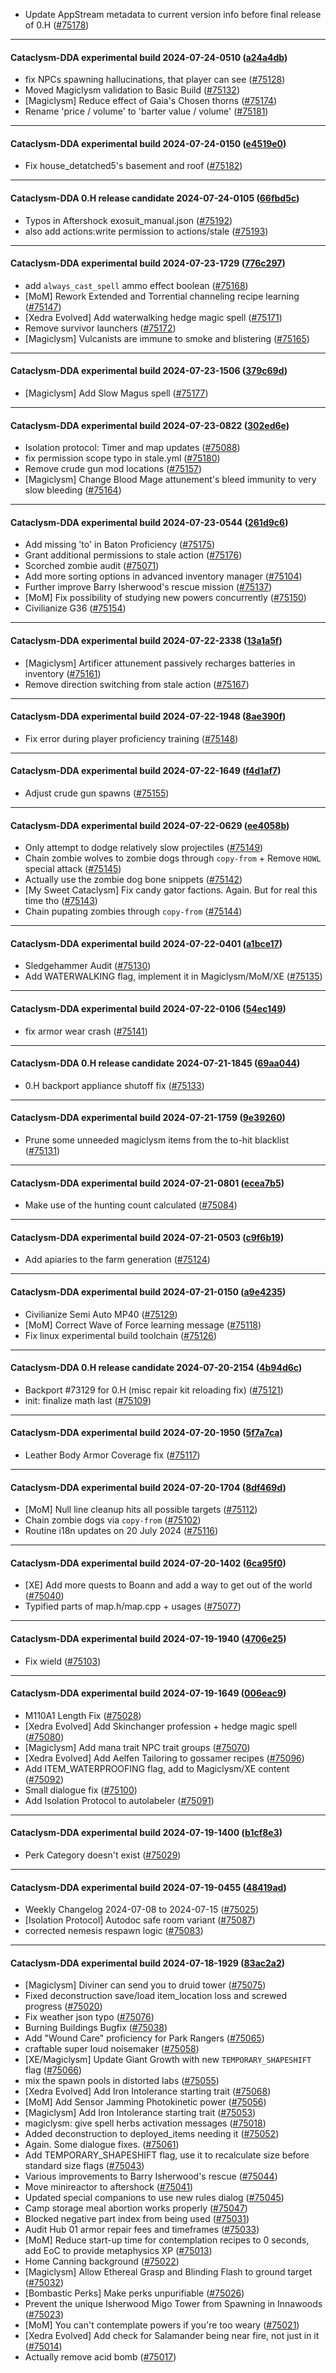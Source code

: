 * Update AppStream metadata to current version info before final release of 0.H ([#75178](https://github.com/CleverRaven/Cataclysm-DDA/pull/75178))

---

#### Cataclysm-DDA experimental build 2024-07-24-0510 ([a24a4db](https://github.com/CleverRaven/Cataclysm-DDA/releases/tag/cdda-experimental-2024-07-24-0510))

* fix NPCs spawning hallucinations, that player can see ([#75128](https://github.com/CleverRaven/Cataclysm-DDA/pull/75128))
* Moved Magiclysm validation to Basic Build ([#75132](https://github.com/CleverRaven/Cataclysm-DDA/pull/75132))
* [Magiclysm] Reduce effect of Gaia's Chosen thorns ([#75174](https://github.com/CleverRaven/Cataclysm-DDA/pull/75174))
* Rename 'price / volume' to 'barter value / volume' ([#75181](https://github.com/CleverRaven/Cataclysm-DDA/pull/75181))

---

#### Cataclysm-DDA experimental build 2024-07-24-0150 ([e4519e0](https://github.com/CleverRaven/Cataclysm-DDA/releases/tag/cdda-experimental-2024-07-24-0150))

* Fix house_detatched5's basement and roof ([#75182](https://github.com/CleverRaven/Cataclysm-DDA/pull/75182))

---

#### Cataclysm-DDA 0.H release candidate 2024-07-24-0105 ([66fbd5c](https://github.com/CleverRaven/Cataclysm-DDA/releases/tag/cdda-0.H-2024-07-24-0105))

* Typos in Aftershock exosuit_manual.json ([#75192](https://github.com/CleverRaven/Cataclysm-DDA/pull/75192))
* also add actions:write permission to actions/stale ([#75193](https://github.com/CleverRaven/Cataclysm-DDA/pull/75193))

---

#### Cataclysm-DDA experimental build 2024-07-23-1729 ([776c297](https://github.com/CleverRaven/Cataclysm-DDA/releases/tag/cdda-experimental-2024-07-23-1729))

* add `always_cast_spell` ammo effect boolean ([#75168](https://github.com/CleverRaven/Cataclysm-DDA/pull/75168))
* [MoM] Rework Extended and Torrential channeling recipe learning ([#75147](https://github.com/CleverRaven/Cataclysm-DDA/pull/75147))
* [Xedra Evolved] Add waterwalking hedge magic spell ([#75171](https://github.com/CleverRaven/Cataclysm-DDA/pull/75171))
* Remove survivor launchers ([#75172](https://github.com/CleverRaven/Cataclysm-DDA/pull/75172))
* [Magiclysm] Vulcanists are immune to smoke and blistering ([#75165](https://github.com/CleverRaven/Cataclysm-DDA/pull/75165))

---

#### Cataclysm-DDA experimental build 2024-07-23-1506 ([379c69d](https://github.com/CleverRaven/Cataclysm-DDA/releases/tag/cdda-experimental-2024-07-23-1506))

* [Magiclysm] Add Slow Magus spell ([#75177](https://github.com/CleverRaven/Cataclysm-DDA/pull/75177))

---

#### Cataclysm-DDA experimental build 2024-07-23-0822 ([302ed6e](https://github.com/CleverRaven/Cataclysm-DDA/releases/tag/cdda-experimental-2024-07-23-0822))

* Isolation protocol: Timer and map updates ([#75088](https://github.com/CleverRaven/Cataclysm-DDA/pull/75088))
* fix permission scope typo in stale.yml ([#75180](https://github.com/CleverRaven/Cataclysm-DDA/pull/75180))
* Remove crude gun mod locations ([#75157](https://github.com/CleverRaven/Cataclysm-DDA/pull/75157))
* [Magiclysm] Change Blood Mage attunement's bleed immunity to very slow bleeding ([#75164](https://github.com/CleverRaven/Cataclysm-DDA/pull/75164))

---

#### Cataclysm-DDA experimental build 2024-07-23-0544 ([261d9c6](https://github.com/CleverRaven/Cataclysm-DDA/releases/tag/cdda-experimental-2024-07-23-0544))

* Add missing 'to' in Baton Proficiency ([#75175](https://github.com/CleverRaven/Cataclysm-DDA/pull/75175))
* Grant additional permissions to stale action ([#75176](https://github.com/CleverRaven/Cataclysm-DDA/pull/75176))
* Scorched zombie audit ([#75071](https://github.com/CleverRaven/Cataclysm-DDA/pull/75071))
* Add more sorting options in advanced inventory manager ([#75104](https://github.com/CleverRaven/Cataclysm-DDA/pull/75104))
* Further improve Barry Isherwood's rescue mission ([#75137](https://github.com/CleverRaven/Cataclysm-DDA/pull/75137))
* [MoM] Fix possibility of studying new powers concurrently ([#75150](https://github.com/CleverRaven/Cataclysm-DDA/pull/75150))
* Civilianize G36 ([#75154](https://github.com/CleverRaven/Cataclysm-DDA/pull/75154))

---

#### Cataclysm-DDA experimental build 2024-07-22-2338 ([13a1a5f](https://github.com/CleverRaven/Cataclysm-DDA/releases/tag/cdda-experimental-2024-07-22-2338))

* [Magiclysm] Artificer attunement passively recharges batteries in inventory ([#75161](https://github.com/CleverRaven/Cataclysm-DDA/pull/75161))
* Remove direction switching from stale action ([#75167](https://github.com/CleverRaven/Cataclysm-DDA/pull/75167))

---

#### Cataclysm-DDA experimental build 2024-07-22-1948 ([8ae390f](https://github.com/CleverRaven/Cataclysm-DDA/releases/tag/cdda-experimental-2024-07-22-1948))

* Fix error during player proficiency training ([#75148](https://github.com/CleverRaven/Cataclysm-DDA/pull/75148))

---

#### Cataclysm-DDA experimental build 2024-07-22-1649 ([f4d1af7](https://github.com/CleverRaven/Cataclysm-DDA/releases/tag/cdda-experimental-2024-07-22-1649))

* Adjust crude gun spawns ([#75155](https://github.com/CleverRaven/Cataclysm-DDA/pull/75155))

---

#### Cataclysm-DDA experimental build 2024-07-22-0629 ([ee4058b](https://github.com/CleverRaven/Cataclysm-DDA/releases/tag/cdda-experimental-2024-07-22-0629))

* Only attempt to dodge relatively slow projectiles ([#75149](https://github.com/CleverRaven/Cataclysm-DDA/pull/75149))
* Chain zombie wolves to zombie dogs through ``copy-from`` + Remove ``HOWL`` special attack ([#75145](https://github.com/CleverRaven/Cataclysm-DDA/pull/75145))
* Actually use the zombie dog bone snippets ([#75142](https://github.com/CleverRaven/Cataclysm-DDA/pull/75142))
* [My Sweet Cataclysm] Fix candy gator factions. Again. But for real this time tho ([#75143](https://github.com/CleverRaven/Cataclysm-DDA/pull/75143))
* Chain pupating zombies through ``copy-from`` ([#75144](https://github.com/CleverRaven/Cataclysm-DDA/pull/75144))

---

#### Cataclysm-DDA experimental build 2024-07-22-0401 ([a1bce17](https://github.com/CleverRaven/Cataclysm-DDA/releases/tag/cdda-experimental-2024-07-22-0401))

* Sledgehammer Audit ([#75130](https://github.com/CleverRaven/Cataclysm-DDA/pull/75130))
* Add WATERWALKING flag, implement it in Magiclysm/MoM/XE ([#75135](https://github.com/CleverRaven/Cataclysm-DDA/pull/75135))

---

#### Cataclysm-DDA experimental build 2024-07-22-0106 ([54ec149](https://github.com/CleverRaven/Cataclysm-DDA/releases/tag/cdda-experimental-2024-07-22-0106))

* fix armor wear crash ([#75141](https://github.com/CleverRaven/Cataclysm-DDA/pull/75141))

---

#### Cataclysm-DDA 0.H release candidate 2024-07-21-1845 ([69aa044](https://github.com/CleverRaven/Cataclysm-DDA/releases/tag/cdda-0.H-2024-07-21-1845))

* 0.H backport appliance shutoff fix ([#75133](https://github.com/CleverRaven/Cataclysm-DDA/pull/75133))

---

#### Cataclysm-DDA experimental build 2024-07-21-1759 ([9e39260](https://github.com/CleverRaven/Cataclysm-DDA/releases/tag/cdda-experimental-2024-07-21-1759))

* Prune some unneeded magiclysm items from the to-hit blacklist ([#75131](https://github.com/CleverRaven/Cataclysm-DDA/pull/75131))

---

#### Cataclysm-DDA experimental build 2024-07-21-0801 ([ecea7b5](https://github.com/CleverRaven/Cataclysm-DDA/releases/tag/cdda-experimental-2024-07-21-0801))

* Make use of the hunting count calculated ([#75084](https://github.com/CleverRaven/Cataclysm-DDA/pull/75084))

---

#### Cataclysm-DDA experimental build 2024-07-21-0503 ([c9f6b19](https://github.com/CleverRaven/Cataclysm-DDA/releases/tag/cdda-experimental-2024-07-21-0503))

* Add apiaries to the farm generation ([#75124](https://github.com/CleverRaven/Cataclysm-DDA/pull/75124))

---

#### Cataclysm-DDA experimental build 2024-07-21-0150 ([a9e4235](https://github.com/CleverRaven/Cataclysm-DDA/releases/tag/cdda-experimental-2024-07-21-0150))

* Civilianize Semi Auto MP40 ([#75129](https://github.com/CleverRaven/Cataclysm-DDA/pull/75129))
* [MoM] Correct Wave of Force learning message ([#75118](https://github.com/CleverRaven/Cataclysm-DDA/pull/75118))
* Fix linux experimental build toolchain ([#75126](https://github.com/CleverRaven/Cataclysm-DDA/pull/75126))

---

#### Cataclysm-DDA 0.H release candidate 2024-07-20-2154 ([4b94d6c](https://github.com/CleverRaven/Cataclysm-DDA/releases/tag/cdda-0.H-2024-07-20-2154))

* Backport #73129 for 0.H (misc repair kit reloading fix) ([#75121](https://github.com/CleverRaven/Cataclysm-DDA/pull/75121))
* init: finalize math last ([#75109](https://github.com/CleverRaven/Cataclysm-DDA/pull/75109))

---

#### Cataclysm-DDA experimental build 2024-07-20-1950 ([5f7a7ca](https://github.com/CleverRaven/Cataclysm-DDA/releases/tag/cdda-experimental-2024-07-20-1950))

* Leather Body Armor Coverage fix ([#75117](https://github.com/CleverRaven/Cataclysm-DDA/pull/75117))

---

#### Cataclysm-DDA experimental build 2024-07-20-1704 ([8df469d](https://github.com/CleverRaven/Cataclysm-DDA/releases/tag/cdda-experimental-2024-07-20-1704))

* [MoM] Null line cleanup hits all possible targets ([#75112](https://github.com/CleverRaven/Cataclysm-DDA/pull/75112))
* Chain zombie dogs via ``copy-from`` ([#75102](https://github.com/CleverRaven/Cataclysm-DDA/pull/75102))
* Routine i18n updates on 20 July 2024 ([#75116](https://github.com/CleverRaven/Cataclysm-DDA/pull/75116))

---

#### Cataclysm-DDA experimental build 2024-07-20-1402 ([6ca95f0](https://github.com/CleverRaven/Cataclysm-DDA/releases/tag/cdda-experimental-2024-07-20-1402))

* [XE] Add more quests to Boann and add a way to get out of the world ([#75040](https://github.com/CleverRaven/Cataclysm-DDA/pull/75040))
* Typified parts of map.h/map.cpp + usages ([#75077](https://github.com/CleverRaven/Cataclysm-DDA/pull/75077))

---

#### Cataclysm-DDA experimental build 2024-07-19-1940 ([4706e25](https://github.com/CleverRaven/Cataclysm-DDA/releases/tag/cdda-experimental-2024-07-19-1940))

* Fix wield ([#75103](https://github.com/CleverRaven/Cataclysm-DDA/pull/75103))

---

#### Cataclysm-DDA experimental build 2024-07-19-1649 ([006eac9](https://github.com/CleverRaven/Cataclysm-DDA/releases/tag/cdda-experimental-2024-07-19-1649))

* M110A1 Length Fix ([#75028](https://github.com/CleverRaven/Cataclysm-DDA/pull/75028))
* [Xedra Evolved] Add Skinchanger profession + hedge magic spell ([#75080](https://github.com/CleverRaven/Cataclysm-DDA/pull/75080))
* [Magiclysm] Add mana trait NPC trait groups ([#75070](https://github.com/CleverRaven/Cataclysm-DDA/pull/75070))
* [Xedra Evolved] Add Aelfen Tailoring to gossamer recipes ([#75096](https://github.com/CleverRaven/Cataclysm-DDA/pull/75096))
* Add ITEM_WATERPROOFING flag, add to Magiclysm/XE content ([#75092](https://github.com/CleverRaven/Cataclysm-DDA/pull/75092))
* Small dialogue fix ([#75100](https://github.com/CleverRaven/Cataclysm-DDA/pull/75100))
* Add Isolation Protocol to autolabeler ([#75091](https://github.com/CleverRaven/Cataclysm-DDA/pull/75091))

---

#### Cataclysm-DDA experimental build 2024-07-19-1400 ([b1cf8e3](https://github.com/CleverRaven/Cataclysm-DDA/releases/tag/cdda-experimental-2024-07-19-1400))

* Perk Category doesn't exist ([#75029](https://github.com/CleverRaven/Cataclysm-DDA/pull/75029))

---

#### Cataclysm-DDA experimental build 2024-07-19-0455 ([48419ad](https://github.com/CleverRaven/Cataclysm-DDA/releases/tag/cdda-experimental-2024-07-19-0455))

* Weekly Changelog 2024-07-08 to 2024-07-15 ([#75025](https://github.com/CleverRaven/Cataclysm-DDA/pull/75025))
* [Isolation Protocol] Autodoc safe room variant ([#75087](https://github.com/CleverRaven/Cataclysm-DDA/pull/75087))
* corrected nemesis respawn logic ([#75083](https://github.com/CleverRaven/Cataclysm-DDA/pull/75083))

---

#### Cataclysm-DDA experimental build 2024-07-18-1929 ([83ac2a2](https://github.com/CleverRaven/Cataclysm-DDA/releases/tag/cdda-experimental-2024-07-18-1929))

* [Magiclysm] Diviner can send you to druid tower ([#75075](https://github.com/CleverRaven/Cataclysm-DDA/pull/75075))
* Fixed deconstruction save/load item_location loss and screwed progress ([#75020](https://github.com/CleverRaven/Cataclysm-DDA/pull/75020))
* Fix weather json typo ([#75076](https://github.com/CleverRaven/Cataclysm-DDA/pull/75076))
* Burning Buildings Bugfix ([#75038](https://github.com/CleverRaven/Cataclysm-DDA/pull/75038))
* Add "Wound Care" proficiency for Park Rangers ([#75065](https://github.com/CleverRaven/Cataclysm-DDA/pull/75065))
* craftable super loud noisemaker ([#75058](https://github.com/CleverRaven/Cataclysm-DDA/pull/75058))
* [XE/Magiclysm] Update Giant Growth with new `TEMPORARY_SHAPESHIFT` flag ([#75066](https://github.com/CleverRaven/Cataclysm-DDA/pull/75066))
* mix the spawn pools in distorted labs ([#75055](https://github.com/CleverRaven/Cataclysm-DDA/pull/75055))
* [Xedra Evolved] Add Iron Intolerance starting trait ([#75068](https://github.com/CleverRaven/Cataclysm-DDA/pull/75068))
* [MoM] Add Sensor Jamming Photokinetic power ([#75056](https://github.com/CleverRaven/Cataclysm-DDA/pull/75056))
* [Magiclysm] Add Iron Intolerance starting trait ([#75053](https://github.com/CleverRaven/Cataclysm-DDA/pull/75053))
* magiclysm: give spell herbs activation messages ([#75018](https://github.com/CleverRaven/Cataclysm-DDA/pull/75018))
* Added deconstruction to deployed_items needing it ([#75052](https://github.com/CleverRaven/Cataclysm-DDA/pull/75052))
* Again. Some dialogue fixes. ([#75061](https://github.com/CleverRaven/Cataclysm-DDA/pull/75061))
* Add TEMPORARY_SHAPESHIFT flag, use it to recalculate size before standard size flags ([#75043](https://github.com/CleverRaven/Cataclysm-DDA/pull/75043))
* Various improvements to Barry Isherwood's rescue ([#75044](https://github.com/CleverRaven/Cataclysm-DDA/pull/75044))
* Move minireactor to aftershock ([#75041](https://github.com/CleverRaven/Cataclysm-DDA/pull/75041))
* Updated special companions to use new rules dialog ([#75045](https://github.com/CleverRaven/Cataclysm-DDA/pull/75045))
* Camp storage meal abortion works properly ([#75047](https://github.com/CleverRaven/Cataclysm-DDA/pull/75047))
* Blocked negative part index from being used ([#75031](https://github.com/CleverRaven/Cataclysm-DDA/pull/75031))
* Audit Hub 01 armor repair fees and timeframes ([#75033](https://github.com/CleverRaven/Cataclysm-DDA/pull/75033))
* [MoM] Reduce start-up time for contemplation recipes to 0 seconds, add EoC to provide metaphysics XP ([#75013](https://github.com/CleverRaven/Cataclysm-DDA/pull/75013))
* Home Canning background ([#75022](https://github.com/CleverRaven/Cataclysm-DDA/pull/75022))
* [Magiclysm] Allow Ethereal Grasp and Blinding Flash to ground target ([#75032](https://github.com/CleverRaven/Cataclysm-DDA/pull/75032))
* [Bombastic Perks] Make perks unpurifiable ([#75026](https://github.com/CleverRaven/Cataclysm-DDA/pull/75026))
* Prevent the unique Isherwood Migo Tower from Spawning in Innawoods ([#75023](https://github.com/CleverRaven/Cataclysm-DDA/pull/75023))
* [MoM] You can't contemplate powers if you're too weary ([#75021](https://github.com/CleverRaven/Cataclysm-DDA/pull/75021))
* [Xedra Evolved] Add check for Salamander being near fire, not just in it ([#75014](https://github.com/CleverRaven/Cataclysm-DDA/pull/75014))
* Actually remove acid bomb ([#75017](https://github.com/CleverRaven/Cataclysm-DDA/pull/75017))
